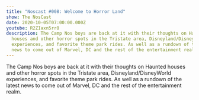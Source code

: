 ```yaml
---
title: "Noscast #008: Welcome to Horror Land"
show: The NosCast
date: 2020-10-05T07:00:00.000Z
youtube: R2ZIaxn5rr8
description: The Camp Nos boys are back at it with their thoughts on Haunted
  houses and other horror spots in the Tristate area, Disneyland/DisneyWorld
  experiences, and favorite theme park rides. As well as a rundown of the latest
  news to come out of Marvel, DC and the rest of the entertainment realm.
---
```

The Camp Nos boys are back at it with their thoughts on Haunted houses and other horror spots in the Tristate area, Disneyland/DisneyWorld experiences, and favorite theme park rides. As well as a rundown of the latest news to come out of Marvel, DC and the rest of the entertainment realm.